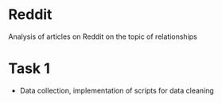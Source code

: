 # Reddit
Analysis of articles on Reddit on the topic of relationships 
# Task 1
* Data collection, implementation of scripts for data cleaning 
